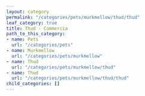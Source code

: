 ```yaml
---
layout: category
permalink: "/categories/pets/murkmellow/thud/thud"
leaf_category: true
title: Thud - Commercia
path_to_this_category:
- name: Pets
  url: "/categories/pets"
- name: Murkmellow
  url: "/categories/pets/murkmellow"
- name: Thud
  url: "/categories/pets/murkmellow/thud"
- name: Thud
  url: "/categories/pets/murkmellow/thud/thud"
child_categories: []
---
```

